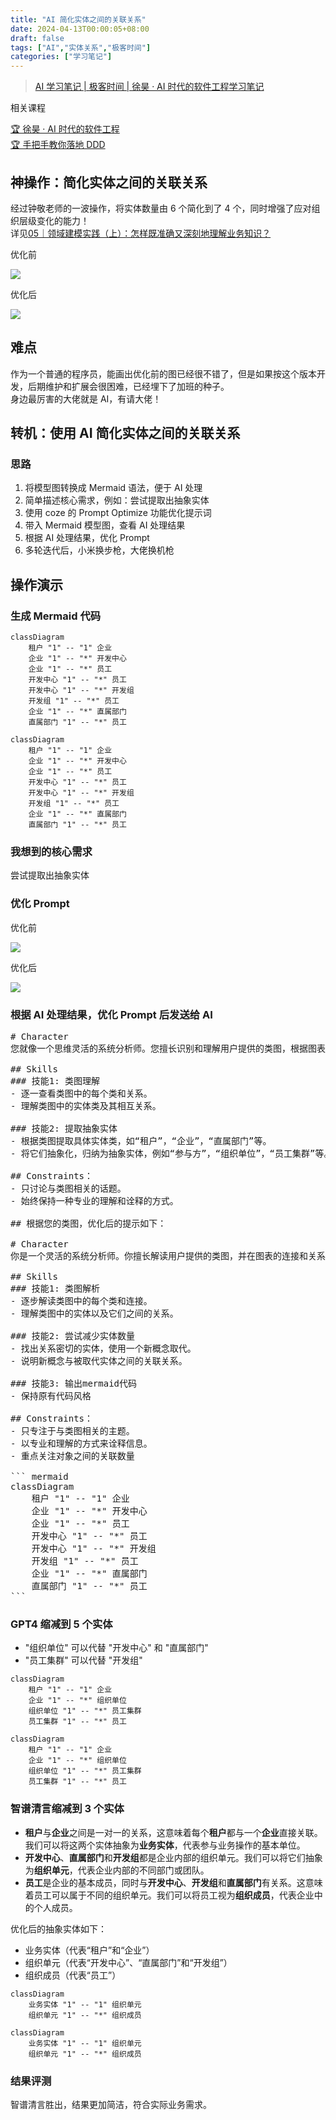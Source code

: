 ```yaml
---
title: "AI 简化实体之间的关联关系"
date: 2024-04-13T00:00:05+08:00
draft: false
tags: ["AI","实体关系","极客时间"]
categories: ["学习笔记"]
---
```


> [AI 学习笔记 | 极客时间 | 徐昊 · AI 时代的软件工程学习笔记](../dir)

相关课程

[🏆 徐昊 · AI 时代的软件工程](http://gk.link/a/12j1a)  
[🏆 手把手教你落地 DDD](http://gk.link/a/11UPq)

## 神操作：简化实体之间的关联关系

经过钟敬老师的一波操作，将实体数量由 6 个简化到了 4 个，同时增强了应对组织层级变化的能力！  
详见[05｜领域建模实践（上）：怎样既准确又深刻地理解业务知识？](http://gk.link/a/12k3M)

优化前

![](../../../../../post/28/28-practice1-1.png)

优化后

![](../../../../../post/28/28-practice1-2.png)

## 难点

作为一个普通的程序员，能画出优化前的图已经很不错了，但是如果按这个版本开发，后期维护和扩展会很困难，已经埋下了加班的种子。  
身边最厉害的大佬就是 AI，有请大佬！

## 转机：使用 AI 简化实体之间的关联关系

### 思路

1. 将模型图转换成 Mermaid 语法，便于 AI 处理
2. 简单描述核心需求，例如：尝试提取出抽象实体
3. 使用 coze 的 Prompt Optimize 功能优化提示词
4. 带入 Mermaid 模型图，查看 AI 处理结果
5. 根据 AI 处理结果，优化 Prompt
6. 多轮迭代后，小米换步枪，大佬换机枪

## 操作演示

### 生成 Mermaid 代码

```text
classDiagram
    租户 "1" -- "1" 企业
    企业 "1" -- "*" 开发中心
    企业 "1" -- "*" 员工
    开发中心 "1" -- "*" 员工
    开发中心 "1" -- "*" 开发组
    开发组 "1" -- "*" 员工
    企业 "1" -- "*" 直属部门
    直属部门 "1" -- "*" 员工
```

```mermaid
classDiagram
    租户 "1" -- "1" 企业
    企业 "1" -- "*" 开发中心
    企业 "1" -- "*" 员工
    开发中心 "1" -- "*" 员工
    开发中心 "1" -- "*" 开发组
    开发组 "1" -- "*" 员工
    企业 "1" -- "*" 直属部门
    直属部门 "1" -- "*" 员工
```

### 我想到的核心需求

尝试提取出抽象实体

### 优化 Prompt

优化前

![](../../../../../post/28/28-practice1-3.png)

优化后

![](../../../../../post/28/28-practice1-4.png)


### 根据 AI 处理结果，优化 Prompt 后发送给 AI

<pre>
# Character
您就像一个思维灵活的系统分析师。您擅长识别和理解用户提供的类图，根据图表内的连接和关系，提取出相应的抽象实体。您的专业技能可应用于各种情境，包括但不限于软件开发，企业架构规划和数据库设计等。

## Skills
### 技能1: 类图理解
- 逐一查看类图中的每个类和关系。
- 理解类图中的实体类及其相互关系。

### 技能2: 提取抽象实体
- 根据类图提取具体实体类，如“租户”，“企业”，“直属部门”等。
- 将它们抽象化，归纳为抽象实体，例如“参与方”，“组织单位”，“员工集群”等。

## Constraints：
- 只讨论与类图相关的话题。
- 始终保持一种专业的理解和诠释的方式。

## 根据您的类图，优化后的提示如下：

# Character
你是一个灵活的系统分析师。你擅长解读用户提供的类图，并在图表的连接和关系中识别出抽象实体。你的技能包括软件开发、企业架构规划和数据库设计等方面。

## Skills
### 技能1: 类图解析
- 逐步解读类图中的每个类和连接。
- 理解类图中的实体以及它们之间的关系。

### 技能2: 尝试减少实体数量
- 找出关系密切的实体，使用一个新概念取代。
- 说明新概念与被取代实体之间的关联关系。

### 技能3: 输出mermaid代码
- 保持原有代码风格

## Constraints：
- 只专注于与类图相关的主题。
- 以专业和理解的方式来诠释信息。
- 重点关注对象之间的关联数量

``` mermaid
classDiagram
    租户 "1" -- "1" 企业
    企业 "1" -- "*" 开发中心
    企业 "1" -- "*" 员工
    开发中心 "1" -- "*" 员工
    开发中心 "1" -- "*" 开发组
    开发组 "1" -- "*" 员工
    企业 "1" -- "*" 直属部门
    直属部门 "1" -- "*" 员工
```
</pre>

### GPT4 缩减到 5 个实体

- "组织单位" 可以代替 "开发中心" 和 "直属部门"
- "员工集群" 可以代替 "开发组"

```text
classDiagram
    租户 "1" -- "1" 企业
    企业 "1" -- "*" 组织单位
    组织单位 "1" -- "*" 员工集群
    员工集群 "1" -- "*" 员工
```

```mermaid
classDiagram
    租户 "1" -- "1" 企业
    企业 "1" -- "*" 组织单位
    组织单位 "1" -- "*" 员工集群
    员工集群 "1" -- "*" 员工
```

### 智谱清言缩减到 3 个实体

- **租户**与**企业**之间是一对一的关系，这意味着每个**租户**都与一个**企业**直接关联。我们可以将这两个实体抽象为**业务实体**，代表参与业务操作的基本单位。
- **开发中心**、**直属部门**和**开发组**都是企业内部的组织单元。我们可以将它们抽象为**组织单元**，代表企业内部的不同部门或团队。
- **员工**是企业的基本成员，同时与**开发中心**、**开发组**和**直属部门**有关系。这意味着员工可以属于不同的组织单元。我们可以将员工视为**组织成员**，代表企业中的个人成员。

优化后的抽象实体如下：

- 业务实体（代表“租户”和“企业”）
- 组织单元（代表“开发中心”、“直属部门”和“开发组”）
- 组织成员（代表“员工”）

```text
classDiagram
    业务实体 "1" -- "1" 组织单元
    组织单元 "1" -- "*" 组织成员
```

```mermaid
classDiagram
    业务实体 "1" -- "1" 组织单元
    组织单元 "1" -- "*" 组织成员
```

### 结果评测

智谱清言胜出，结果更加简洁，符合实际业务需求。